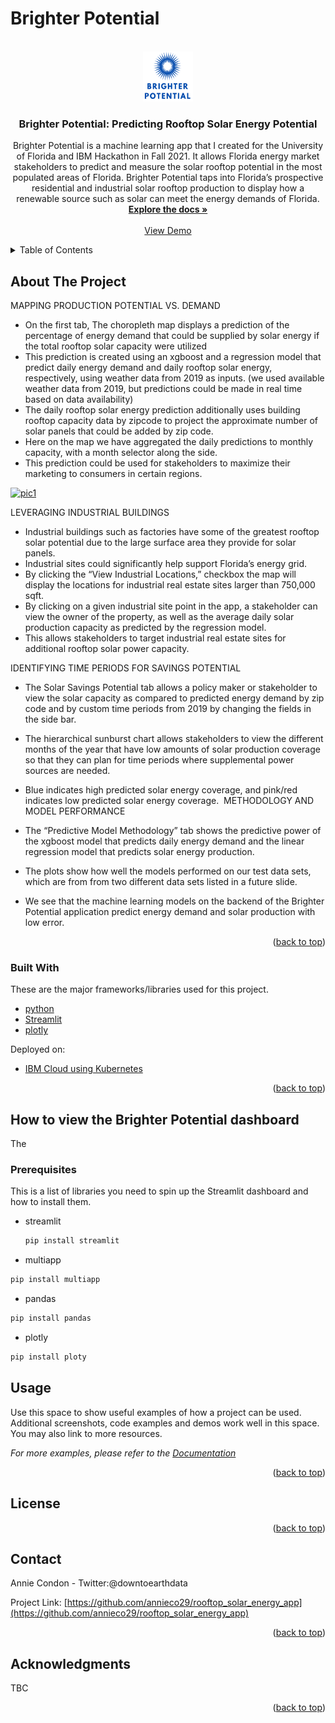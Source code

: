 # Brighter Potential
<div id="top"></div>
<!--
*** Thanks for checking out the Best-README-Template. If you have a suggestion
*** that would make this better, please fork the repo and create a pull request
*** or simply open an issue with the tag "enhancement".
*** Don't forget to give the project a star!
*** Thanks again! Now go create something AMAZING! :D
-->



<!-- PROJECT SHIELDS -->
<!--
*** I'm using markdown "reference style" links for readability.
*** Reference links are enclosed in brackets [ ] instead of parentheses ( ).
*** See the bottom of this document for the declaration of the reference variables
*** for contributors-url, forks-url, etc. This is an optional, concise syntax you may use.
*** https://www.markdownguide.org/basic-syntax/#reference-style-links
--



<!-- PROJECT LOGO -->
<br />
<div align="center">
  <a href="https://github.com/annieco29/rooftop_solar_energy_app">
    <img src="apps/brighter_potential_logo.png" alt="Logo" width="80" height="80">
  </a>

  <h3 align="center">Brighter Potential: Predicting Rooftop Solar Energy Potential</h3>

  <p align="center">
    Brighter Potential is a machine learning app that I created for the University of Florida and IBM Hackathon in Fall 2021. It allows Florida energy market stakeholders to predict and measure the solar rooftop potential in the most populated areas of Florida. Brighter Potential taps into Florida’s prospective residential and industrial solar rooftop production to display how a renewable source such as solar can meet the energy demands of Florida.
    <br />
    <a href="https://github.com/annieco29/rooftop_solar_energy_app"><strong>Explore the docs »</strong></a>
    <br />
    <br />
<a href="http://169.51.195.94:32588/">View Demo</a>

  </p>
</div>



<!-- TABLE OF CONTENTS -->
<details>
  <summary>Table of Contents</summary>
  <ol>
    <li>
      <a href="#about-the-project">About The Project</a>
      <ul>
        <li><a href="#built-with">Built With</a></li>
      </ul>
    </li>
    <li>
      <a href="#getting-started">How to View Dashboard</a>
      <ul>
        <li><a href="#prerequisites">Prerequisites</a></li>
        <li><a href="#installation">Installation</a></li>
      </ul>
    </li>
    <li><a href="#usage">Usage</a></li>
    <li><a href="#roadmap">Roadmap</a></li>
    <li><a href="#contributing">Contributing</a></li>
    <li><a href="#license">License</a></li>
    <li><a href="#contact">Contact</a></li>
    <li><a href="#acknowledgments">Acknowledgments</a></li>
  </ol>
</details>



<!-- ABOUT THE PROJECT -->
## About The Project

MAPPING PRODUCTION POTENTIAL VS. DEMAND

* On the first tab, The choropleth map displays a prediction of the percentage of energy demand that could be supplied by solar energy if the total rooftop solar capacity were utilized 
* This prediction is created using an xgboost and a regression model that predict daily energy demand and daily rooftop solar energy, respectively, using weather data from 2019 as inputs. (we used available weather data from 2019, but predictions could be made in real time based on data availability) 
* The daily rooftop solar energy prediction additionally uses building rooftop capacity data by zipcode to project the approximate number of solar panels that could be added by zip code. 
* Here on the map we have aggregated the daily predictions to monthly capacity, with a month selector along the side.
* This prediction could be used for stakeholders to maximize their marketing to consumers in certain regions.

<a href="https://github.com/annieco29/rooftop_solar_energy_app">
    <img src="front_end/measuring_production.png" alt="pic1" width="300" height="300">
  </a>


LEVERAGING INDUSTRIAL BUILDINGS
* Industrial buildings such as factories have some of the greatest rooftop solar potential due to the large surface area they provide for solar panels. 
* Industrial sites could significantly help support Florida’s energy grid. 
* By clicking the “View Industrial Locations,” checkbox the map will display the locations for industrial real estate sites larger than 750,000 sqft. 
* By clicking on a given industrial site point in the app, a stakeholder can view the owner of the property, as well as the average daily solar production capacity as predicted by the regression model. 
* This allows stakeholders to target industrial real estate sites for additional rooftop solar power capacity. 

IDENTIFYING TIME PERIODS FOR SAVINGS POTENTIAL
* The Solar Savings Potential tab allows a policy maker or stakeholder to view the solar capacity as compared to predicted energy demand by zip code and by custom time periods from 2019 by changing the fields in the side bar. 
* The hierarchical sunburst chart allows stakeholders to view the different months of the year that have low amounts of solar production coverage so that they can plan for time periods where supplemental power sources are needed. 
* Blue indicates high predicted solar energy coverage, and pink/red indicates low predicted solar energy coverage. 
METHODOLOGY AND MODEL PERFORMANCE

* The “Predictive Model Methodology” tab shows the predictive power of the xgboost model that predicts daily energy demand and the linear regression model that predicts solar energy production. 
* The plots show how well the models performed on our test data sets, which are from from two different data sets listed in a future slide. 
* We see that the machine learning models on the backend of the Brighter Potential application predict energy demand and solar production with low error.

<p align="right">(<a href="#top">back to top</a>)</p>



### Built With

These are the major frameworks/libraries used for this project.

* [python](https://python.org/)
* [Streamlit](https://streamlit.io/)
* [plotly](https://plotly.com/)

Deployed on:

* [IBM Cloud using Kubernetes](https://ibm.com/)

<p align="right">(<a href="#top">back to top</a>)</p>



<!-- How to see it -->
## How to view the Brighter Potential dashboard

The 

### Prerequisites

This is a list of libraries you need to spin up the Streamlit dashboard and how to install them.
* streamlit
  ```sh
  pip install streamlit
  ```
 * multiapp
  ```sh
  pip install multiapp
  ```
 * pandas
  ```sh
  pip install pandas
  ```
 * plotly
  ```sh
  pip install ploty
  ```

<!-- ### Installation

_Below is an example of how you can instruct your audience on installing and setting up your app. This template doesn't rely on any external dependencies or services._

1. Clone the repo
   ```sh
   git clone https://github.com/annieco29/rooftop_solar_energy_app.git
   ```
2. From your commmand line, run the following:
   ```she
   streamlit run app.py
   ```

<p align="right">(<a href="#top">back to top</a>)</p>
 -->


<!-- USAGE EXAMPLES -->
## Usage

Use this space to show useful examples of how a project can be used. Additional screenshots, code examples and demos work well in this space. You may also link to more resources.

_For more examples, please refer to the [Documentation](https://example.com)_

<p align="right">(<a href="#top">back to top</a>)</p>

<!-- LICENSE -->
## License

<p align="right">(<a href="#top">back to top</a>)</p>



<!-- CONTACT -->
## Contact

Annie Condon - Twitter:@downtoearthdata 

Project Link: [https://github.com/annieco29/rooftop_solar_energy_app](https://github.com/annieco29/rooftop_solar_energy_app)

<p align="right">(<a href="#top">back to top</a>)</p>



<!-- ACKNOWLEDGMENTS -->
## Acknowledgments

TBC

<p align="right">(<a href="#top">back to top</a>)</p>



<!-- MARKDOWN LINKS & IMAGES -->
<!-- https://www.markdownguide.org/basic-syntax/#reference-style-links -->
[contributors-shield]: https://img.shields.io/github/contributors/othneildrew/Best-README-Template.svg?style=for-the-badge
[contributors-url]: https://github.com/othneildrew/Best-README-Template/graphs/contributors
[forks-shield]: https://img.shields.io/github/forks/othneildrew/Best-README-Template.svg?style=for-the-badge
[forks-url]: https://github.com/othneildrew/Best-README-Template/network/members
[stars-shield]: https://img.shields.io/github/stars/othneildrew/Best-README-Template.svg?style=for-the-badge
[stars-url]: https://github.com/othneildrew/Best-README-Template/stargazers
[issues-shield]: https://img.shields.io/github/issues/othneildrew/Best-README-Template.svg?style=for-the-badge
[issues-url]: https://github.com/othneildrew/Best-README-Template/issues
[license-shield]: https://img.shields.io/github/license/othneildrew/Best-README-Template.svg?style=for-the-badge
[license-url]: https://github.com/othneildrew/Best-README-Template/blob/master/LICENSE.txt
[linkedin-shield]: https://img.shields.io/badge/-LinkedIn-black.svg?style=for-the-badge&logo=linkedin&colorB=555
[linkedin-url]: https://linkedin.com/in/othneildrew
[product-screenshot]: images/screenshot.png
